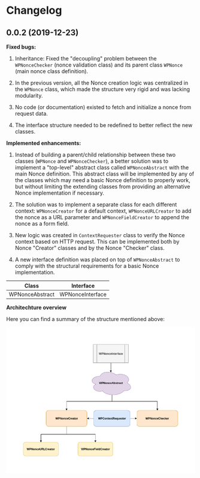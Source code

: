# Changelog

## 0.0.2 (2019-12-23)

**Fixed bugs:**

1. Inheritance: Fixed the "decoupling" problem between the `WPNonceChecker` (nonce validation class) and its parent class `WPNonce` (main nonce class definition).

2. In the previous version, all the Nonce creation logic was centralized in the `WPNonce` class, which made the structure very rigid and was lacking modularity.

3. No code (or documentation) existed to fetch and initialize a nonce from request data.

4. The interface structure needed to be redefined to better reflect the new classes.


**Implemented enhancements:**

1. Instead of building a parent/child relationship between these two classes (`WPNonce` and `WPNonceChecker`), a better solution was to implement a "top-level" abstract class called `WPNonceAbstract` with the main Nonce definition. This abstract class will be implemented by any of the classes which may need a basic Nonce definition to properly work, but without limiting the extending classes from providing an alternative Nonce implementation if necessary.

2. The solution was to implement a separate class for each different context: `WPNonceCreator` for a default context, `WPNonceURLCreator` to add the nonce as a URL parameter and `WPNonceFieldCreator` to append the nonce as a form field.

3. New logic was created in `ContextRequester` class to verify the Nonce context based on HTTP request. This can be implemented both by Nonce "Creator" classes and by the Nonce "Checker" class.

4. A new interface definition was placed on top of `WPNonceAbstract` to comply with the structural requirements for a basic Nonce implementation.


| Class                 | Interface               |
|:---------------------:|:-----------------------:|
| WPNonceAbstract       | WPNonceInterface        |





**Architechture overview**

Here you can find a summary of the structure mentioned above:

![picture](misc/api-class-structure.png)